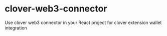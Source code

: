# clover-web3-connector
Use clover web3 connector in your React project for clover extension wallet integration
